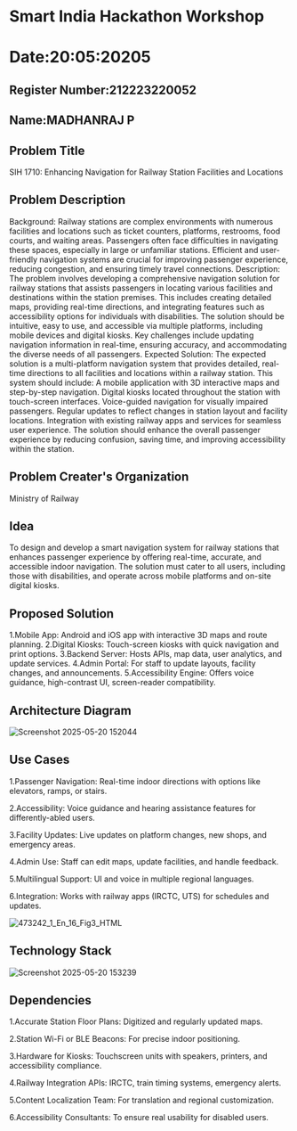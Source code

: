 # Smart India Hackathon Workshop
# Date:20:05:20205
## Register Number:212223220052
## Name:MADHANRAJ P
## Problem Title
SIH 1710: Enhancing Navigation for Railway Station Facilities and Locations
## Problem Description
Background: Railway stations are complex environments with numerous facilities and locations such as ticket counters, platforms, restrooms, food courts, and waiting areas. Passengers often face difficulties in navigating these spaces, especially in large or unfamiliar stations. Efficient and user-friendly navigation systems are crucial for improving passenger experience, reducing congestion, and ensuring timely travel connections. Description: The problem involves developing a comprehensive navigation solution for railway stations that assists passengers in locating various facilities and destinations within the station premises. This includes creating detailed maps, providing real-time directions, and integrating features such as accessibility options for individuals with disabilities. The solution should be intuitive, easy to use, and accessible via multiple platforms, including mobile devices and digital kiosks. Key challenges include updating navigation information in real-time, ensuring accuracy, and accommodating the diverse needs of all passengers. Expected Solution: The expected solution is a multi-platform navigation system that provides detailed, real-time directions to all facilities and locations within a railway station. This system should include: A mobile application with 3D interactive maps and step-by-step navigation. Digital kiosks located throughout the station with touch-screen interfaces. Voice-guided navigation for visually impaired passengers. Regular updates to reflect changes in station layout and facility locations. Integration with existing railway apps and services for seamless user experience. The solution should enhance the overall passenger experience by reducing confusion, saving time, and improving accessibility within the station.

## Problem Creater's Organization
Ministry of Railway

## Idea
To design and develop a smart navigation system for railway stations that enhances passenger experience by offering real-time, accurate, and accessible indoor navigation. The solution must cater to all users, including those with disabilities, and operate across mobile platforms and on-site digital kiosks.


## Proposed Solution 
1.Mobile App: Android and iOS app with interactive 3D maps and route planning.
2.Digital Kiosks: Touch-screen kiosks with quick navigation and print options.
3.Backend Server: Hosts APIs, map data, user analytics, and update services.
4.Admin Portal: For staff to update layouts, facility changes, and announcements.
5.Accessibility Engine: Offers voice guidance, high-contrast UI, screen-reader compatibility.

## Architecture Diagram
![Screenshot 2025-05-20 152044](https://github.com/user-attachments/assets/d1991031-5f9f-4860-88b5-f95e73001605)



## Use Cases
1.Passenger Navigation: Real-time indoor directions with options like elevators, ramps, or stairs.

2.Accessibility: Voice guidance and hearing assistance features for differently-abled users.

3.Facility Updates: Live updates on platform changes, new shops, and emergency areas.

4.Admin Use: Staff can edit maps, update facilities, and handle feedback.

5.Multilingual Support: UI and voice in multiple regional languages.

6.Integration: Works with railway apps (IRCTC, UTS) for schedules and updates.

![473242_1_En_16_Fig3_HTML](https://github.com/user-attachments/assets/7f284f02-729b-4940-bf39-70f73bc57bb0)



## Technology Stack
![Screenshot 2025-05-20 153239](https://github.com/user-attachments/assets/32d825d3-32ed-4be0-b6ee-55c461b4377b)



## Dependencies

1.Accurate Station Floor Plans: Digitized and regularly updated maps.

2.Station Wi-Fi or BLE Beacons: For precise indoor positioning.

3.Hardware for Kiosks: Touchscreen units with speakers, printers, and accessibility compliance.

4.Railway Integration APIs: IRCTC, train timing systems, emergency alerts.

5.Content Localization Team: For translation and regional customization.

6.Accessibility Consultants: To ensure real usability for disabled users.

